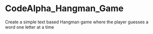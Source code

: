 # CodeAlpha_Hangman_Game
Create a simple text based Hangman game where the player guesses a word one letter at a time
